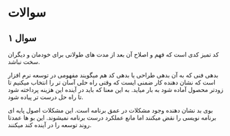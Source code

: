 # سوالات

## سوال ۱

کد تمیز کدی است که فهم و اصلاح آن بعد از مدت های طولانی برای خودمان و دیگران سخت نباشد.

بدهی فنی که به آن بدهی طراحی یا بدهی کد هم میگویند مفهومی در توسعه نرم افزار است که نشان دهنده کار ضمنی ایست که وقتی راه حلی آسان تر را انتخاب میکنیم تا زودتر محصول آماده شود به بار میاید. به این معنا که باید در آینده این هزینه پرداخته شود تا راه حل درست تر پیاده شود.

بوی بد نشان دهنده وجود مشکلات در عمق برنامه است. این مشکلات اصول پایه ای برنامه نویسی را نقض میکنند اما مانع عملکرد درست برنامه نمیشوند. این بو ها عمدتا روند توسعه را در آینده کند میکنند.